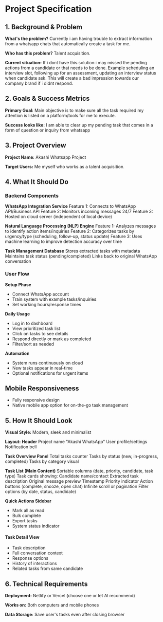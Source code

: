 # Project Specification

## 1. Background & Problem
**What's the problem?** Currently i am having trouble to extract information from a whatsapp chats that automatically create a task for me.

**Who has this problem?** Talent acquisition.

**Current situation:** If i dont have this solution i may missed the pending actions from a candidate or that needs to be done. Example scheduling an interview slot, following up for an assessment, updating an interview status when candidate ask. This will create a bad impression towards our company brand if i didnt respond.

## 2. Goals & Success Metrics
**Primary Goal:** Main objective is to make sure all the task required my attention is listed on a platform/tools for me to execute.

**Success looks like:**
I am able to clear up my pending task that comes in a form of question or inquiry from whatsapp

## 3. Project Overview
**Project Name:** Akashi Whatsapp Project

**Target Users:** Me myself who works as a talent acquisition.

## 4. What It Should Do
### Backend Components
**WhatsApp Integration Service**
Feature 1: Connects to WhatsApp API/Business API
Feature 2: Monitors incoming messages 24/7
Feature 3: Hosted on cloud server (independent of local device)

**Natural Language Processing (NLP) Engine**
Feature 1: Analyzes messages to identify action items/inquiries
Feature 2: Categorizes tasks by urgency/type (scheduling, follow-up, status update)
Feature 3: Uses machine learning to improve detection accuracy over time

**Task Management Database**
Stores extracted tasks with metadata
Maintains task status (pending/completed)
Links back to original WhatsApp conversation

### User Flow
**Setup Phase**
   - Connect WhatsApp account
   - Train system with example tasks/inquiries
   - Set working hours/response times

**Daily Usage**
   - Log in to dashboard
   - View prioritized task list
   - Click on tasks to see details
   - Respond directly or mark as completed
   - Filter/sort as needed

**Automation**
   - System runs continuously on cloud
   - New tasks appear in real-time
   - Optional notifications for urgent items

## Mobile Responsiveness
- Fully responsive design
- Native mobile app option for on-the-go task management

## 5. How It Should Look
**Visual Style:** Modern, sleek and minimalist

**Layout:** 
**Header**
Project name "Akashi WhatsApp"
User profile/settings
Notification bell

**Task Overview Panel**
Total tasks counter
Tasks by status (new, in-progress, completed)
Tasks by category visual

**Task List (Main Content)**
Sortable columns (date, priority, candidate, task type)
Task cards showing:
Candidate name/contact
Extracted task description
Original message preview
Timestamp
Priority indicator
Action buttons (complete, snooze, open chat)
Infinite scroll or pagination
Filter options (by date, status, candidate)

**Quick Actions Sidebar**
  - Mark all as read
  - Bulk complete
  - Export tasks
  - System status indicator

#### Task Detail View
- Task description
- Full conversation context
- Response options
- History of interactions
- Related tasks from same candidate

## 6. Technical Requirements
**Deployment:** Netlify or Vercel (choose one or let AI recommend)

**Works on:** Both computers and mobile phones

**Data Storage:** Save user's tasks even after closing browser
